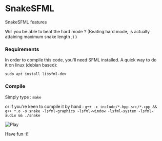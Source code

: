 # SnakeSFML


SnakeSFML features 

Will you be able to beat the hard mode ? (Beating hard mode, is actually attaining maximum snake length ;) ) 

### Requirements
In order to compile this code, you'll need SFML installed. A quick way to do it on linux (debian based): 

  ```sudo apt install libsfml-dev```
  
### Compile
Simply type : 
``` make ```

or if you're keen to compile it by hand : 
```g++ -c include/*.hpp src/*.cpp && g++ *.o -o snake -lsfml-graphics -lsfml-window -lsfml-system -lsfml-audio && ./snake ```

![Play](resources/play.gif)

Have fun :)! 

